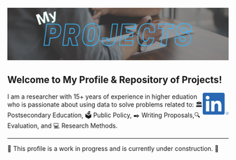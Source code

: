 [![header](https://raw.githubusercontent.com/drcdavidson/drcdavidson/master/Images/ReadMeHeader.png)](https://github.com/drcdavidson)

<p>


## Welcome to My Profile & Repository of Projects! 
<a href="https://www.linkedin.com/in/drchrisdavidson/"><img height="50" align='right' src="https://raw.githubusercontent.com/drcdavidson/drcdavidson/master/Images/LI-In-Bug.png"></a>

I am a researcher with 15+ years of experience in higher eduation who is passionate about using data to solve problems related to: :classical_building: Postsecondary Education, :ballot_box: Public Policy, :black_nib: Writing Proposals,:mag: Evaluation, and :computer: Research Methods.

---

🚧 This profile is a work in progress and is currently under construction. 🚧
